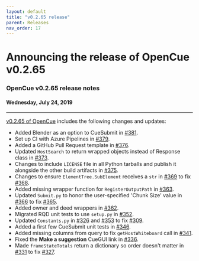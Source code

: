 ```yaml
---
layout: default
title: "v0.2.65 release"
parent: Releases
nav_order: 17
---
```


# Announcing the release of OpenCue v0.2.65

### OpenCue v0.2.65 release notes

#### Wednesday, July 24, 2019

---

[v0.2.65 of OpenCue](https://github.com/AcademySoftwareFoundation/OpenCue/releases/tag/0.2.65)
includes the following changes and updates:

*   Added Blender as an option to CueSubmit in [#381](https://github.com/AcademySoftwareFoundation/OpenCue/pull/378).
*   Set up CI with Azure Pipelines in [#379](https://github.com/AcademySoftwareFoundation/OpenCue/pull/379).
*   Added a GitHub Pull Request template in [#376](https://github.com/AcademySoftwareFoundation/OpenCue/pull/376).
*   Updated `HostSearch` to return wrapped objects instead of Response class in [#373](https://github.com/AcademySoftwareFoundation/OpenCue/pull/373).
*   Changes to include `LICENSE` file in all Python tarballs and publish it alongside the other build artifacts in [#375](https://github.com/AcademySoftwareFoundation/OpenCue/pull/375).
*   Changes to ensure `ElementTree.SubElement` receives a `str` in [#369](https://github.com/AcademySoftwareFoundation/OpenCue/pull/369) to fix [#368](https://github.com/AcademySoftwareFoundation/OpenCue/issues/368).
*   Added missing wrapper function for `RegisterOutputPath` in [#363](https://github.com/AcademySoftwareFoundation/OpenCue/pull/363).
*   Updated `Submit.py` to honor the user-specified 'Chunk Size' value in [#366](https://github.com/AcademySoftwareFoundation/OpenCue/pull/366) to fix [#365](https://github.com/AcademySoftwareFoundation/OpenCue/issues/365).
*   Added owner and deed wrappers in [#362](https://github.com/AcademySoftwareFoundation/OpenCue/pull/362).
*   Migrated RQD unit tests to use `setup.py` in [#352](https://github.com/AcademySoftwareFoundation/OpenCue/pull/352).
*   Updated `Constants.py` in [#326](https://github.com/AcademySoftwareFoundation/OpenCue/pull/326) and [#353](https://github.com/AcademySoftwareFoundation/OpenCue/pull/353) to fix [#309](https://github.com/AcademySoftwareFoundation/OpenCue/issues/309).
*   Added a first few CueSubmit unit tests in [#346](https://github.com/AcademySoftwareFoundation/OpenCue/pull/346).
*   Added missing columns from query to fix `getHostWhiteboard` call in [#341](https://github.com/AcademySoftwareFoundation/OpenCue/pull/341).
*   Fixed the **Make a suggestion** CueGUI link in [#336](https://github.com/AcademySoftwareFoundation/OpenCue/pull/336).
*   Made `frameStateTotals` return a dictionary so order doesn't matter in [#331](https://github.com/AcademySoftwareFoundation/OpenCue/pull/331) to fix [#327](https://github.com/AcademySoftwareFoundation/OpenCue/issues/327).
